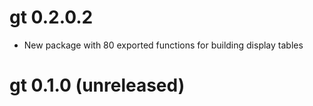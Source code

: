 # gt 0.2.0.2

* New package with 80 exported functions for building display tables

# gt 0.1.0 (unreleased)
